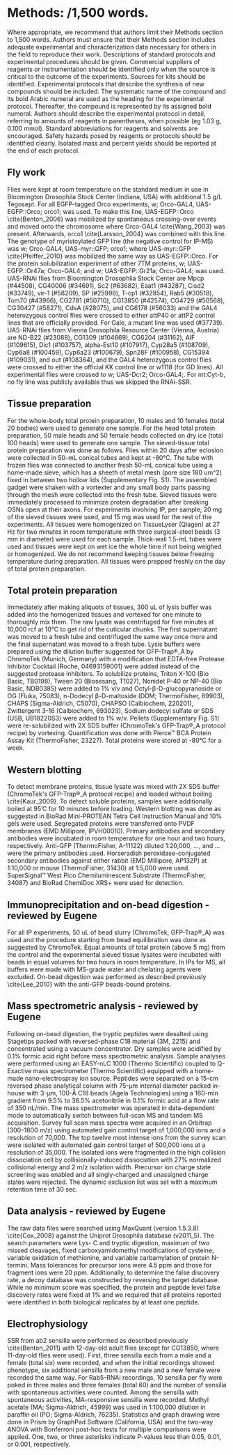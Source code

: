 # Methods: /1,500 words.

Where appropriate, we recommend that authors limit their Methods section to 1,500 words. Authors must ensure that their Methods section includes adequate experimental and characterization data necessary for others in the field to reproduce their work. Descriptions of standard protocols and experimental procedures should be given. Commercial suppliers of reagents or instrumentation should be identified only when the source is critical to the outcome of the experiments. Sources for kits should be identified. Experimental protocols that describe the synthesis of new compounds should be included. The systematic name of the compound and its bold Arabic numeral are used as the heading for the experimental protocol. Thereafter, the compound is represented by its assigned bold numeral. Authors should describe the experimental protocol in detail, referring to amounts of reagents in parentheses, when possible (eg 1.03 g, 0.100 mmol). Standard abbreviations for reagents and solvents are encouraged. Safety hazards posed by reagents or protocols should be identified clearly. Isolated mass and percent yields should be reported at the end of each protocol.

## Fly work
Flies were kept at room temperature on the standard medium in use in Bloomington Drosophila Stock Center (Indiana, USA) with additional 1.5 g/L Tegosept. For all EGFP-tagged Orco experiments, w; Orco-GAL4, UAS-EGFP::Orco; orco1; was used. To make this line, UAS-EGFP::Orco \cite{Benton_2006} was mobilized by spontaneous crossing-over events and moved onto the chromosome where Orco-GAL4 \cite{Wang_2003} was present. Afterwards, orco1 \cite{Larsson_2004} was combined with this line. The genotype of myristoylated GFP line (the negative control for IP-MS) was w; Orco-GAL4, UAS-myr::GFP; orco1; where UAS-myr::GFP \cite{Pfeiffer_2010} was mobilized the same way as UAS-EGFP::Orco. For the protein solubilization experiment of other 7TM proteins, w; UAS-EGFP::Or47a; Orco-GAL4; and w; UAS-EGFP::Gr21a; Orco-GAL4; was used. UAS-RNAi flies from Bloomington Drosophila Stock Center are Mpcp (#44508), CG40006 (#34691), Sc2 (#63682), Eaat1 (#43287), Cisd2 (#33749), vir-1 (#58209), SP (#25998), T-cp1 (#32854), Rab5 (#30518), Tom70 (#43966), CG2781 (#50710), CG13850 (#42574), CG4729 (#50568), CG30427 (#58271), CdsA (#28075), and CG6178 (#56033) and the GAL4 heterozygous control flies were crossed to either attP40 or attP2 control lines that are officially provided. For Gale, a mutant line was used (#37739). UAS-RNAi flies from Vienna Drosophila Resource Center (Vienna, Austria) are ND-B22 (#23088), CG1309 (#104669), CG6204 (#31162), AIF (#109615), Dic1 (#103757), alpha-Est10 (#107917), Cyp28a5 (#108709), Cyp6a8 (#100459), Cyp6a23 (#100679), Spn28F (#100958), CG15394 (#109031), and out (#108364), and the GAL4 heterozygous control flies were crossed to either the official KK control line or w1118 (for GD lines). All experimental flies were crossed to w; UAS-Dcr2; Orco-GAL4;. For mt:Cyt-b, no fly line was publicly available thus we skipped the RNAi-SSR.

## Tissue preparation
For the whole-body total protein preparation, 10 males and 10 females (total 20 bodies) were used to generate one sample. For the head total protein preparation, 50 male heads and 50 female heads collected on dry ice (total 100 heads) were used to generate one sample. The sieved-tissue total protein preparation was done as follows. Flies within 20 days after eclosion were collected in 50-mL conical tubes and kept at -80°C. The tube with frozen flies was connected to another fresh 50-mL conical tube using a home-made sieve, which has a sheeth of metal mesh (pore size 180 um^2) fixed in between two hollow lids (Supplementary Fig. S1). The assembled gadget were shaken with a vortexter and any small body parts passing through the mesh were collected into the fresh tube. Sieved tissues were immediately processed to minimize protein degradation after breaking OSNs open at their axons. For experiments involving IP, per sample, 20 mg of the sieved tissues were used, and 15 mg was used for the rest of the experiments. All tissues were homogenized on TissueLyser (Qiagen) at 27 Hz for two minutes in room temperature with three surgical-steel beads (3 mm in diameter) were used for each sample. Thick-wall 1.5-mL tubes were used and tissues were kept on wet ice the whole time if not being weighed or homogenized. We do not recommend keeping tissues below freezing temperature during preparation. All tissues were prepped freshly on the day of total protein preparation.

## Total protein preparation
Immediately after making aliquots of tissues, 300 uL of lysis buffer was added into the homogenized tissues and vortexed for one minute to thoroughly mix them. The raw lysate was centrifuged for five minutes at 10,000 rcf at 10°C to get rid of the cuticular chunks. The first supernatant was moved to a fresh tube and centrifuged the same way once more and the final supernatant was moved to a fresh tube. Lysis buffers were prepared using the dilution buffer suggested for GFP-Trap®_A by ChromoTek (Munich, Germany) with a modification that EDTA-free Protease Inhibitor Cocktail (Roche, 04693159001) were added instead of the suggested protease inhibitors. To solubilize proteins, Triton X-100 (Bio Basic, TB0198), Tween 20 (Biosesang, T1027), Nonidet P-40 or NP-40 (Bio Basic, NDB0385) were added to 1% v/v and Octyl-β-D-glucopyranoside or OG (Fluka, 75083), n-Dodecyl β-D-maltoside (DDM; ThermoFisher, 89903), CHAPS (Sigma-Aldrich, C5070), CHAPSO (Calbiochem, 220201), Zwittergent 3-16 (Calbiochem, 693023), Sodium dodecyl sulfate or SDS (USB, UB18220S3) were added to 1% w/v. Pellets (Supplementary Fig. S1) were re-solubilized with 2X SDS buffer (ChromoTek's GFP-Trap®_A protocol recipe) by vortexing. Quantification was done with Pierce™ BCA Protein Assay Kit (ThermoFisher, 23227). Total proteins were stored at -80°C for a week.

## Western blotting
To detect membrane proteins, tissue lysate was mixed with 2X SDS buffer (ChromoTek's GFP-Trap®_A protocol recipe) and loaded without boiling \cite{Kaur_2009}. To detect soluble proteins, samples were additionally boiled at 95’C for 10 minutes before loading. Western blotting was done as suggested in BioRad Mini-PROTEAN Tetra Cell Instruction Manual and 10% gels were used. Segregated proteins were transferred onto PVDF membranes (EMD Millipore, IPVH00010). Primary antibodies and secondary antibodies were incubated in room temperature for one hour and two hours, respectively. Anti-GFP (ThermoFisher, A-11122) diluted 1:20,000, …, and … were the primary antibodies used. Horseradish peroxidase-conjugated secondary antibodies against either rabbit (EMD Millipore, AP132P) at 1:10,000 or mouse (ThermoFisher, 31430) at 1:5,000 were used. SuperSignal™ West Pico Chemiluminescent Substrate (ThermoFisher, 34087) and BioRad ChemiDoc XRS+ were used for detection.

## Immunoprecipitation and on-bead digestion - reviewed by Eugene
For all IP experiments, 50 uL of bead slurry (ChromoTek, GFP-Trap®_A) was used and the procedure starting from bead equilibration was done as suggested by ChromoTek. Equal amounts of total protein (above 5 mg) from the control and the experimental sieved tissue lysates were incubated with beads in equal volumes for two hours in room temperature. In IPs for MS, all buffers were made with MS-grade water and chelating agents were excluded. On-bead digestion was performed as described previously \cite{Lee_2010} with the anti-GFP beads-bound proteins.

## Mass spectrometric analysis - reviewed by Eugene
Following on-bead digestion, the tryptic peptides were desalted using Stagetips packed with reversed-phase C18 material (3M, 2215) and concentrated using a vacuum concentrator. Dry samples were acidified by 0.1% formic acid right before mass spectrometric analysis. Sample analyses were performed using an EASY-nLC 1000 (Thermo Scientific) coupled to Q- Exactive mass spectrometer (Thermo Scientific) equipped with a home-made nano-electrospray ion source. Peptides were separated on a 15-cm reversed phase analytical column with 75-μm internal diameter packed in-house with 3-μm, 100-Å C18 beads (Agela Technologies) using a 160-min gradient from 9.5% to 36.5% acetonitrile in 0.1% formic acid at a flow rate of 350 nL/min. The mass spectrometer was operated in data-dependent mode to automatically switch between full-scan MS and tandem MS acquisition. Survey full scan mass spectra were acquired in an Orbitrap (300–1800 m/z) using automated gain control target of 1,000,000 ions and a resolution of 70,000. The top twelve most intense ions from the survey scan were isolated with automated gain control target of 500,000 ions at a resolution of 35,000. The isolated ions were fragmented in the high collision dissociation cell by collisionally-induced dissociation with 27% normalized collisional energy and 2 m/z isolation width. Precursor ion charge state screening was enabled and all singly-charged and unassigned charge states were rejected. The dynamic exclusion list was set with a maximum retention time of 30 sec.

## Data analysis - reviewed by Eugene
The raw data files were searched using MaxQuant (version 1.5.3.8) \cite{Cox_2008} against the Uniprot Drosophila database (v2011_5). The search parameters were Lys- C and tryptic digestion, maximum of two missed cleavages, fixed carboxyamidomethyl modifications of cysteine, variable oxidation of methionine, and variable carbamylation of protein N-termini. Mass tolerances for precursor ions were 4.5 ppm and those for fragment ions were 20 ppm. Additionally, to determine the false discovery rate, a decoy database was constructed by reversing the target database. While no minimum score was specified, the protein and peptide level false discovery rates were fixed at 1% and we required that all proteins reported were identified in both biological replicates by at least one peptide.

## Electrophysiology
SSR from ab2 sensilla were performed as described previously \cite{Benton_2011} with 12-day-old adult flies (except for CG13850, where 11-day-old flies were used). First, three sensilla each from a male and a female (total six) were recorded, and when the initial recordings showed phenotype, six additional sensilla from a new male and a new female were recorded the same way. For Rab5-RNAi recordings, 10 sensilla per fly were poked in three males and three females (total 60) and the number of sensilla with spontaneous activities were counted. Among the sensilla with spontaneous activities, MA-responsive sensilla were recorded. Methyl acetate (MA; Sigma-Aldrich, 45999) was used in 1:100,000 dilution in paraffin oil (PO; Sigma-Aldrich, 76235). Statistics and graph drawing were done in Prism by GraphPad Software (California, USA) and the two-way ANOVA with Bonferroni post-hoc tests for multiple comparisons were applied. One, two, or three asterisks indicate P-values less than 0.05, 0.01, or 0.001, respectively.